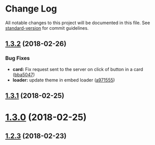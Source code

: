 # Change Log

All notable changes to this project will be documented in this file. See [standard-version](https://github.com/conventional-changelog/standard-version) for commit guidelines.

<a name="1.3.2"></a>
## [1.3.2](https://gitlab.com/purpleslate/ps-remy-web/compare/v1.3.1...v1.3.2) (2018-02-26)


### Bug Fixes

* **card:** Fix request sent to the server on click of button in a card ([bba5047](https://gitlab.com/purpleslate/ps-remy-web/commit/bba5047))
* **loader:** update theme in embed loader ([a971555](https://gitlab.com/purpleslate/ps-remy-web/commit/a971555))



<a name="1.3.1"></a>
## [1.3.1](https://gitlab.com/purpleslate/ps-remy-web/compare/v1.3.0...v1.3.1) (2018-02-25)



<a name="1.3.0"></a>
# [1.3.0](https://gitlab.com/purpleslate/ps-remy-web/compare/1.2.0...1.3.0) (2018-02-25)



<a name="1.2.3"></a>
## [1.2.3](https://gitlab.com/purpleslate/ps-remy-web/compare/1.2.2...1.2.3) (2018-02-23)
